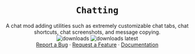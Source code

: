 <div align="center">

# `Chatting`
A chat mod adding utilities such as extremely customizable chat tabs, chat shortcuts, chat screenshots, and message copying.\
<img alt="downloads" src="https://img.shields.io/github/downloads/W-OVERFLOW/Chatting/total?color=F5C400&style=for-the-badge" /> <img alt="downloads latest" src="https://img.shields.io/github/downloads-pre/W-OVERFLOW/Chatting/latest/total?color=F5C400&style=for-the-badge" />\
[Report a Bug][bugreps]
·
[Request a Feature][featreqs]
·
[Documentation][docs]

</div>

[bugreps]: https://github.com/W-OVERFLOW/Chatting/issues
[featreqs]: https://woverflow.cc/discord
[docs]: docs/docs.md
